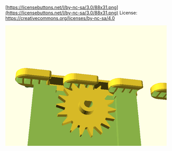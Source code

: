 [https://licensebuttons.net/l/by-nc-sa/3.0/88x31.png](https://licensebuttons.net/l/by-nc-sa/3.0/88x31.png) License: https://creativecommons.org/licenses/by-nc-sa/4.0


![gif/ttt_animation.gif](gif/ttt_animation.gif)

